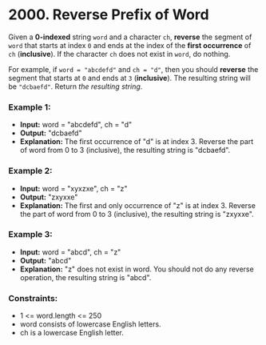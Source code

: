 # 2000. Reverse Prefix of Word

Given a **0-indexed** string `word` and a character `ch`, **reverse** the segment of `word` that starts at index `0` and ends at the index of the **first occurrence** of `ch` (**inclusive**). If the character `ch` does not exist in `word`, do nothing.

For example, if `word = "abcdefd"` and `ch = "d"`, then you should **reverse** the segment that starts at `0` and ends at `3` (**inclusive**). The resulting string will be `"dcbaefd"`.
Return *the resulting string*.


### Example 1:
- **Input:** word = "abcdefd", ch = "d"
- **Output:** "dcbaefd"
- **Explanation:** The first occurrence of "d" is at index 3. 
Reverse the part of word from 0 to 3 (inclusive), the resulting string is "dcbaefd".

### Example 2:
- **Input:** word = "xyxzxe", ch = "z"
- **Output:** "zxyxxe"
- **Explanation:** The first and only occurrence of "z" is at index 3.
Reverse the part of word from 0 to 3 (inclusive), the resulting string is "zxyxxe".

### Example 3:
- **Input:** word = "abcd", ch = "z"
- **Output:** "abcd"
- **Explanation:** "z" does not exist in word.
You should not do any reverse operation, the resulting string is "abcd".
 

### Constraints:
- 1 <= word.length <= 250
- word consists of lowercase English letters.
- ch is a lowercase English letter.
